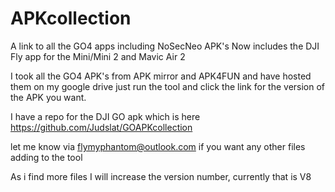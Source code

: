 # APKcollection
A link to all the GO4 apps including NoSecNeo APK's 
Now includes the DJI Fly app for the Mini/Mini 2 and Mavic Air 2

I took all the GO4 APK's from APK mirror and APK4FUN and have hosted them on my google drive
just run the tool and click the link for the version of the APK you want.

I have a repo for the DJI GO apk which is here https://github.com/Judslat/GOAPKcollection

let me know via flymyphantom@outlook.com if you want any other files adding
to the tool

As i find more files I will increase the version number, currently that is V8


